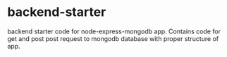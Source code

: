 # backend-starter
backend starter code for node-express-mongodb app. Contains code for get and post post request to mongodb database with proper structure of app.
